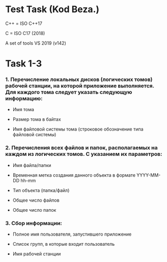 # Test Task (Kod Beza.)

C++ = ISO C++17

C = ISO C17 (2018)

A set of tools VS 2019 (v142)



# Task 1-3

### 1. Перечисление локальных дисков (логических томов) рабочей станции, на которой приложение выполняется. Для каждого тома следует указать следующую информацию:

   * Имя тома

   * Размер тома в байтах

   * Имя файловой системы тома (строковое обозначение типа файловой системы)

  

### 2. Перечисления всех файлов и папок, располагаемых на каждом из логических томов. С указанием их параметров:

   * Имя файла/папки

   * Временная метка создания данного объекта в формате YYYY-MM-DD hh-mm

   * Тип объекта (папка/файл)

   * Общее число файлов

   * Общее число папок

  

### 3. Сбор информации:

   * Полное имя пользователя, запустившего приложение

   * Список групп, в которые входит пользователь

   * Имя рабочей станции
